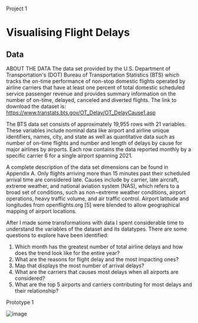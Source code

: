   Project 1

 # Visualising Flight Delays 

 ## Data



ABOUT THE DATA 
The data set provided by the U.S. Department of Transportation's (DOT) Bureau of Transportation Statistics (BTS) which tracks the on-time performance of non-stop domestic flights operated by airline carriers that have at least one percent of total domestic scheduled service passenger revenue and provides summary information on the number of on-time, delayed, canceled and diverted flights. 
The link to download the dataset is: https://www.transtats.bts.gov/OT_Delay/OT_DelayCause1.asp

The BTS data set consists of approximately 19,955 rows with 21 variables. These variables include nominal data like airport and airline unique identifiers, names, city, and state as well as quantitative data such as number of on-time flights and number and length of delays by cause for major airlines by airports. Each row contains the data reported monthly by a specific carrier 6 for a single airport spanning 2021. 

A complete description of the data set dimensions can be found in Appendix A. Only flights arriving more than 15 minutes past their scheduled arrival time are considered late. Causes include by carrier, late aircraft, extreme weather, and national aviation system (NAS), which refers to a broad set of conditions, such as non¬extreme weather conditions, airport operations, heavy traffic volume, and air traffic control. Airport latitude and longitudes from openflights.org [5] were blended to allow geographical mapping of airport locations.

After I made some transformations with data I spent considerable time to understand the variables of the dataset and its datatypes. There are some questions to explore have been identified:

1.	Which month has the greatest number of total airline delays and how does the trend look like for the entire year?
2.	What are the reasons for flight delay and the most impacting ones?
3.	Map that displays the most number of arrival delays?
4.	What are the carriers that causes most delays when all airports are considered?
5.	What are the top 5 airports and carriers contributing for most delays and their relationship?

Prototype 1



![image](https://user-images.githubusercontent.com/118057504/224116199-bb570055-966e-4991-941d-accf68a32800.png)
